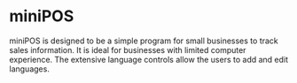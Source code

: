 miniPOS
=======

miniPOS is designed to be a simple program for small businesses to track sales information. It is ideal for businesses with limited computer experience. The extensive language controls allow the users to add and edit languages.
